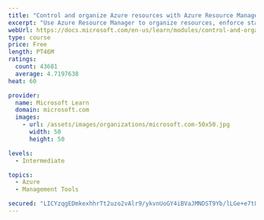```yaml
---
title: "Control and organize Azure resources with Azure Resource Manager"
excerpt: "Use Azure Resource Manager to organize resources, enforce standards, and protect critical assets from deletion."
webUrl: https://docs.microsoft.com/en-us/learn/modules/control-and-organize-with-azure-resource-manager/
type: course
price: Free
length: PT46M
ratings:
  count: 43681
  average: 4.7197638
heat: 60

provider:
  name: Microsoft Learn
  domain: microsoft.com
  images:
    - url: /assets/images/organizations/microsoft.com-50x50.jpg
      width: 50
      height: 50

levels:
  - Intermediate

topics:
  - Azure
  - Management Tools

secured: "LICYzqgEDmkexhhrTt2uzo2vAlr9/ykvnUoGY4iBVaJMNDST9Yb/lLGe+e7t8hsRxCwOCzNvca6pT8sa0Ap6IlPLm3s+p6FuK+Z5dUuJqNZRCozjrJ3PeqvFwVt3VLevjWNP1ZLLOp6YGq6zwJUvzA67KEB0z8Lz3l6RZfcMtxFX+nqx8xGdkN4SLHPYPxt4MuBwIPkurmuDL+/sGIyh8w4IRI1IFvrFiFKy+2tbjmcUvA0fRvBpgnHpWh7u2QjJv5s/paaJoHVcNoDNoTYO8unsQVY+nh89GgEHl75vadxWpw69FYxLepTBZyd9w04MbOSTAI2f25z5FLn1plhhTX4kMWMlynKnp4SBxeIKpN4kTn2OLGzZx10cIrOd21fv0qMMXnOty7oqXzffJmgNabAs9R/Ya3e7gCV/SJC3Rfa3WoJSbDRKiHH1zp38lyOU;+4O9pmzgd1iugC3NiJNvcw=="
---
```


